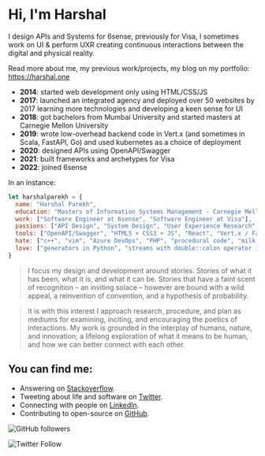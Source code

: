 # Hi, I'm Harshal 

I design APIs and Systems for 6sense, previously for Visa, I sometimes work on UI & perform UXR creating continuous interactions between the digital and physical reality. 

Read more about me, my previous work/projects, my blog on my portfolio: https://harshal.one

- **2014**: started web development only using HTML/CSS/JS 
- **2017**: launched an integrated agency and deployed over 50 websites by 2017 learning more technologies and developing a keen sense for UI
- **2018**: got bachelors from Mumbai University and started masters at Carnegie Mellon University
- **2019**: wrote low-overhead backend code in Vert.x (and sometimes in Scala, FastAPI, Go) and used kubernetes as a choice of deployment
- **2020**: designed APIs using OpenAPI/Swagger
- **2021**: built frameworks and archetypes for Visa
- **2022**: joined 6sense

In an instance:

```javascript
let harshalparekh = {
  name: "Harshal Parekh",
  education: "Masters of Information Systems Management - Carnegie Mellon University",
  work: ["Software Engineer at 6sense", "Software Engineer at Visa"],
  passions: ["API Design", "System Design", "User Experience Research", "Backend Engineering", "Catching Pokemon"],
  tools: ["OpenAPI/Swagger", "HTML5 + CSS3 + JS", "React", "Vert.x / FastAPI / Express", "AWS/GCP/Azure", "Docker + Kubernetes"],
  hate: ["c++", "vim", "Azure DevOps", "PHP", "procedural code", "milk in coffee"],
  love: ["generators in Python", "streams with double::colon operator in Java", "typescript", "answering on stackoverflow", "coffee"]
}
```

> I focus my design and development around stories. Stories of what it has been, what it is, and what it can be. Stories that have a faint scent of recognition – an inviting solace – however are bound with a wild appeal, a reinvention of convention, and a hypothesis of probability.

> It is with this interest I approach research, procedure, and plan as mediums for examining, inciting, and encouraging the poetics of interactions. My work is grounded in the interplay of humans, nature, and innovation; a lifelong exploration of what it means to be human, and how we can better connect with each other.

## You can find me:

- Answering on [Stackoverflow](https://stackoverflow.com/users/8430155/harshal-parekh).
- Tweeting about life and software on [Twitter](https://twitter.com/harshalparekhh).
- Connecting with people on [LinkedIn](https://www.linkedin.com/in/harshalparekh/).
- Contributing to open-source on [GitHub](https://github.com/harshal96).

![GitHub followers](https://img.shields.io/github/followers/harshal96?style=social)

![Twitter Follow](https://img.shields.io/twitter/follow/harshalparekhh?style=social)
